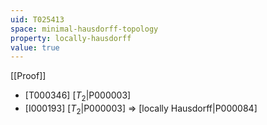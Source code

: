 ```yaml
---
uid: T025413
space: minimal-hausdorff-topology
property: locally-hausdorff
value: true
---
```

[[Proof]]

* [T000346] [$T_2$|P000003]
* [I000193] [$T_2$|P000003] => [locally Hausdorff|P000084]

